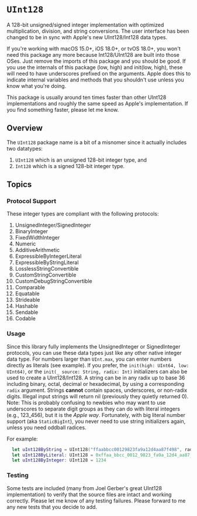 # ``UInt128``

A 128-bit unsigned/signed integer implementation with optimized multiplication, division, and string conversions.
The user interface has been changed to be in sync with Apple's new UInt128/Int128 data types.

If you're working with macOS 15.0+, iOS 18.0+, or tvOS 18.0+, you won't need
this package any more because Int128/UInt128 are built into those OSes.  Just
remove the imports of this package and you should be good.  If you use the
internals of this package (low, high) and init(low, high), these will need
to have underscores prefixed on the arguments. Apple does this to indicate internal variables
and methods that you shouldn't use unless you know what you're doing.

This package is usually around ten times faster than other UInt128 implementations and roughly the same
speed as Apple's implementation. If you find something faster, please let me know.

## Overview

The `UInt128` package name is a bit of a misnomer since it actually includes 
two datatypes:

1. ``UInt128`` which is an unsigned 128-bit integer type, and
2. ``Int128`` which is a signed 128-bit integer type.

## Topics

### Protocol Support

These integer types are compliant with the following protocols:

1. UnsignedInteger/SignedInteger
2. BinaryInteger
3. FixedWidthInteger
4. Numeric
4. AdditiveArithmetic
5. ExpressibleByIntegerLiteral
6. ExpressibleByStringLiteral
6. LosslessStringConvertible
7. CustomStringConvertible
7. CustomDebugStringConvertible
8. Comparable
9. Equatable
9. Strideable
10. Hashable
11. Sendable
12. Codable

### Usage
Since this library fully implements the UnsignedInteger or SignedInteger protocols, 
you can use these data types just like any other native integer data type. For numbers larger
than `UInt.max`, you can enter numbers directly as literals (see example).  If you prefer,
the `init(high: UInt64, low: UInt64)`, or the `init(_ source: String, radix: Int)` initializers
can also be used to create a UInt128/Int128. A string can be in any radix up to base 36
including binary, octal, decimal or hexadecimal, by using a corresponding `radix` 
argument. Strings **cannot** contain spaces, underscores, or non-radix digits. Illegal 
input strings will return nil (previously they quietly returned 0).  Note: This is probably confusing
to newbies who may want to use underscores to separate digit groups as they
can do with literal integers (e.g., 123\_456), but it is the *Apple way*.
Fortunately, with big literal number support (aka `StaticBigInt`), you never
need to use string initializers again, unless you need oddball radices.

For example:
```Swift
  let uInt128ByString = UInt128("ffaabbcc00129823fa9a12d4aa87f498", radix:16)!
  let uInt128ByLiteral: UInt128 = 0xffaa_bbcc_0012_9823_fa9a_12d4_aa87_f498
  let uInt128ByInteger: UInt128 = 1234
```

### Testing
Some tests are included (many from Joel Gerber's great UInt128 implementation)
to verify that the source files are intact and working correctly.  Please
let me know of any testing failures. Please forward to me any new tests that
you decide to add.

